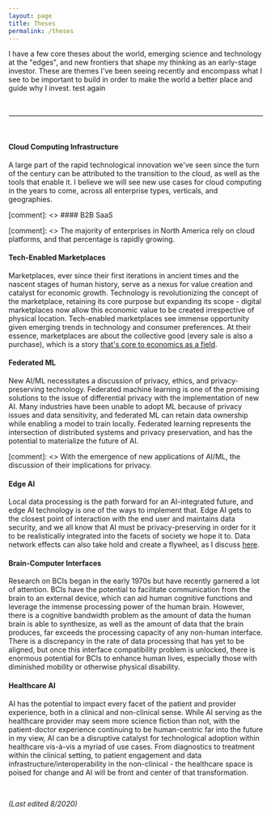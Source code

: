 ```yaml
---
layout: page
title: Theses
permalink: /theses
---
```



I have a few core theses about the world, emerging science and technology at the "edges", and new frontiers that shape my thinking as an early-stage investor. These are themes I've been seeing recently and encompass what I see to be important to build in order to make the world a better place and guide why I invest. test again

&nbsp;  

<hr style="border:1px solid #E8E8E8">

&nbsp;  

#### Cloud Computing Infrastructure

A large part of the rapid technological innovation we've seen since the turn of the century can be attributed to the transition to the cloud, as well as the tools that enable it. I believe we will see new use cases for cloud computing in the years to come, across all enterprise types, verticals, and geographies.

[comment]: <> #### B2B SaaS

[comment]: <> The majority of enterprises in North America rely on cloud platforms, and that percentage is rapidly growing.

#### Tech-Enabled Marketplaces

Marketplaces, ever since their first iterations in ancient times and the nascent stages of human history, serve as a nexus for value creation and catalyst for economic growth. Technology is revolutionizing the concept of the marketplace, retaining its core purpose but expanding its scope - digital marketplaces now allow this economic value to be created irrespective of physical location. Tech-enabled marketplaces see immense opportunity given emerging trends in technology and consumer preferences. At their essence, marketplaces are about the collective good (every sale is also a purchase), which is a story [that's core to economics as a field](https://twitter.com/AtifRMian/status/1366885906964185089).

#### Federated ML

New AI/ML necessitates a discussion of privacy, ethics, and privacy-preserving technology. Federated machine learning is one of the promising solutions to the issue of differential privacy with the implementation of new AI. Many industries have been unable to adopt ML because of privacy issues and data sensitivity, and federated ML can retain data ownership while enabling a model to train locally. Federated learning represents the intersection of distributed systems and privacy preservation, and has the potential to materialize the future of AI.

[comment]: <> With the emergence of new applications of AI/ML, the discussion of their implications for privacy.

#### Edge AI
Local data processing is the path forward for an AI-integrated future, and edge AI technology is one of the ways to implement that. Edge AI gets to the closest point of interaction with the end user and maintains data security, and we all know that AI must be privacy-preserving in order for it to be realistically integrated into the facets of society we hope it to. Data network effects can also take hold and create a flywheel, as I discuss [here](https://medium.com/inside-pjc/network-effects-in-ai-5e5703a6df23).

#### Brain-Computer Interfaces

Research on BCIs began in the early 1970s but have recently garnered a lot of attention. BCIs have the potential to facilitate communication from the brain to an external device, which can aid human cognitive functions and leverage the immense processing power of the human brain. However, there is a cognitive bandwidth problem as the amount of data the human brain is able to synthesize, as well as the amount of data that the brain produces, far exceeds the processing capacity of any non-human interface. There is a discrepancy in the rate of data processing that has yet to be aligned, but once this interface compatibility problem is unlocked, there is enormous potential for BCIs to enhance human lives, especially those with diminished mobility or otherwise physical disability.

#### Healthcare AI

AI has the potential to impact every facet of the patient and provider experience, both in a clinical and non-clinical sense. While AI serving as the healthcare provider may seem more science fiction than not, with the patient-doctor experience continuing to be human-centric far into the future in my view, AI can be a disruptive catalyst for technological adoption within healthcare vis-à-vis a myriad of use cases. From diagnostics to treatment within the clinical setting, to patient engagement and data infrastructure/interoperability in the non-clinical - the healthcare space is poised for change and AI will be front and center of that transformation.

&nbsp;  

*(Last edited 8/2020)*
